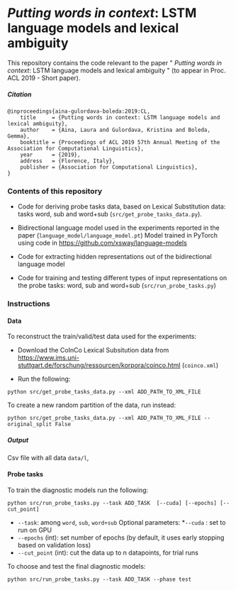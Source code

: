 # _Putting words in context_: LSTM language models and lexical ambiguity

This repository contains the code relevant to the paper " _Putting words in context_: LSTM language models and lexical ambiguity " (to appear in Proc. ACL 2019 - Short paper). 

##### Citation

```
@inproceedings{aina-gulordava-boleda:2019:CL,
    title     = {Putting words in context: LSTM language models and lexical ambiguity},
    author    = {Aina, Laura and Gulordava, Kristina and Boleda, Gemma},
    booktitle = {Proceedings of ACL 2019 57th Annual Meeting of the Association for Computational Linguistics},
    year      = {2019},
    address   = {Florence, Italy},
    publisher = {Association for Computational Linguistics},
}
```
### Contents of this repository
* Code for deriving probe tasks data, based on Lexical Substitution data: tasks word, sub and word+sub (`src/get_probe_tasks_data.py`). 

* Bidirectional language model used in the experiments reported in the paper (`language_model/language_model.pt`)
Model trained in PyTorch using code in https://github.com/xsway/language-models

* Code for extracting hidden representations out of the bidirectional language model

* Code for training and testing different types of input representations on the probe tasks: word, sub and word+sub 
(`src/run_probe_tasks.py`)

### Instructions

#### Data

To reconstruct the train/valid/test data used for the experiments: 

* Download the CoInCo Lexical Subsitution data from https://www.ims.uni-stuttgart.de/forschung/ressourcen/korpora/coinco.html (`coinco.xml`)

* Run the following: 

```
python src/get_probe_tasks_data.py --xml ADD_PATH_TO_XML_FILE
```
To create a new random partition of the data, run instead:
```
python src/get_probe_tasks_data.py --xml ADD_PATH_TO_XML_FILE --original_split False
```
##### Output

Csv file with all data `data/l`,

 #### Probe tasks
 
To train the diagnostic models run the following:

```
python src/run_probe_tasks.py --task ADD_TASK  [--cuda] [--epochs] [--cut_point] 

```
* `--task`: among `word`, `sub`, `word+sub`
Optional parameters:
*`--cuda` : set to run on GPU 
* `--epochs` (int): set number of epochs (by default, it uses early stopping based on validation loss)
* `--cut_point` (int): cut the data up to n datapoints, for trial runs

To choose and test the final diagnostic models:
```
python src/run_probe_tasks.py --task ADD_TASK --phase test 

```
